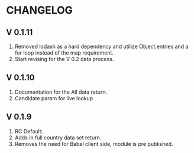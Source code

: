 # CHANGELOG

## V 0.1.11
1. Removed lodash as a hard dependency and utilize Object.entries and a for loop instead of the map requirement.
2. Start revising for the V 0.2 data process. 

## V 0.1.10
1. Documentation for the All data return.
2. Candidate param for live lookup

## V 0.1.9
1. RC Default: 
2. Adds in full country data set return.
3. Removes the need for Babel client side, module is pre published.